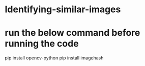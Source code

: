 # Identifying-similar-images
# run the below command before running the code
pip install opencv-python
pip install imagehash
 
